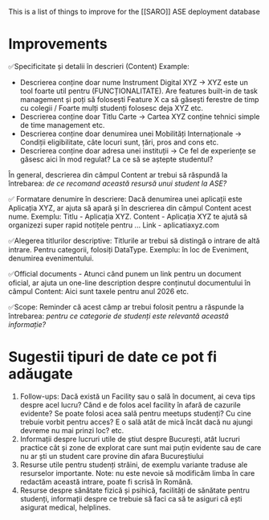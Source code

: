This is a list of things to improve for the [[SARO]] ASE deployment database

# Improvements
✅Specificitate și detalii în descrieri (Content)
Example: 
- Descrierea conține doar nume Instrument Digital XYZ -> XYZ este un tool foarte util pentru (FUNCȚIONALITATE). Are features built-in de task management și poți să folosești Feature X ca să găsești ferestre de timp cu colegii / Foarte mulți studenți folosesc deja XYZ etc.
- Descrierea conține doar Titlu Carte -> Cartea XYZ conține tehnici simple de time management etc.
- Descrierea conține doar denumirea unei Mobilități Internaționale -> Condiții eligibilitate, câte locuri sunt, țări, pros and cons etc.
- Descrierea conține doar adresa unei instituții -> Ce fel de experiențe se găsesc aici în mod regulat? La ce să se aștepte studentul?
  
În general, descrierea din câmpul Content ar trebui să răspundă la întrebarea: *de ce recomand această resursă unui student la ASE?*

✅ Formatare denumire în descriere: 
Dacă denumirea unei aplicații este Aplicația XYZ, ar ajuta să apară și în descrierea din câmpul Content acest nume. Exemplu: Titlu - Aplicația XYZ. Content - Aplicația XYZ te ajută să organizezi super rapid notițele pentru ... Link - aplicatiaxyz.com

✅Alegerea titlurilor descriptive: Titlurile ar trebui să distingă o intrare de altă intrare. Pentru categorii, folosiți DataType. Exemplu: în loc de Eveniment, denumirea evenimentului.

✅Official documents - Atunci când punem un link pentru un document oficial, ar ajuta un one-line description despre conținutul documentului în câmpul Content: Aici sunt taxele pentru anul 2026 etc.

✅Scope: Reminder că acest câmp ar trebui folosit pentru a răspunde la întrebarea: *pentru ce categorie de studenți este relevantă această informație?*
# Sugestii tipuri de date ce pot fi adăugate

1. Follow-ups: Dacă există un Facility sau o sală în document, ai ceva tips despre acel lucru? Când e de folos acel facility în afară de cazurile evidente? Se poate folosi acea sală pentru meetups studenți? Cu cine trebuie vorbit pentru acces? E o sală atât de mică încât dacă nu ajungi devreme nu mai prinzi loc? etc.
2. Informații despre lucruri utile de știut despre București, atât lucruri practice cât și zone de explorat care sunt mai puțin evidente sau de care nu ar ști un student care provine din afara Bucureștiului
3. Resurse utile pentru studenți străini, de exemplu variante traduse ale resurselor importante. Note: nu este nevoie să modificăm limba în care redactăm această intrare, poate fi scrisă în Română.
4. Resurse despre sănătate fizică și psihică, facilități de sănătate pentru studenți, informații despre ce trebuie să faci ca să te asiguri că ești asigurat medical, helplines. 